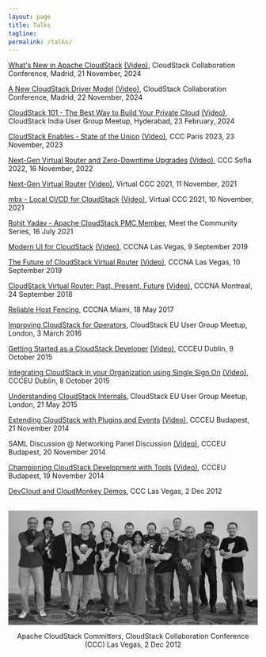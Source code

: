 ```yaml
---
layout: page
title: Talks
tagline:
permalink: /talks/
---
```



[What's New in Apache CloudStack](/files/talks/ccc24-whats-new-in-cloudstack.pdf) [(Video)](), CloudStack Collaboration Conference, Madrid, 21 November, 2024

[A New CloudStack Driver Model](/files/talks/ccc24-cloudstack-extensions.pdf) [(Video)](), CloudStack Collaboration Conference, Madrid, 22 November, 2024

[CloudStack 101 - The Best Way to Build Your Private Cloud](/files/talks/csiug24-cloudstack-101.pdf) [(Video)](https://www.youtube.com/watch?v=pASzZR57V_8), CloudStack India User Group Meetup, Hyderabad, 23 February, 2024

[CloudStack Enables - State of the Union](/files/talks/ccc23-cloudstack-enables.pdf) [(Video)](https://www.youtube.com/watch?v=cCNCmJxxEPA&t=4s), CCC Paris 2023, 23 November, 2023

[Next-Gen Virtual Router and Zero-Downtime Upgrades](/files/talks/ccc22-nextgen-vr-zero-downtime-upgrade.pdf) [(Video)](https://www.youtube.com/watch?v=NFphf0CyBYs), CCC Sofia 2022, 16 November, 2022

[Next-Gen Virtual Router](/files/talks/ccc21-vr-agent.pdf) [(Video)](https://www.youtube.com/watch?v=1BTC-3uCYyE), Virtual CCC 2021, 11 November, 2021

[mbx - Local CI/CD for CloudStack](/files/talks/ccc21-mbx.pdf) [(Video)](https://www.youtube.com/watch?v=a8xuWHrzw88), Virtual CCC 2021, 10 November, 2021

[Rohit Yadav - Apache CloudStack PMC Member](https://www.youtube.com/watch?v=VNYls4_zFks), Meet the Community Series, 16 July 2021

[Modern UI for CloudStack](/files/talks/cccna19-primate.pdf) [(Video)](https://www.youtube.com/watch?v=F2KwZhechzs), CCCNA Las Vegas, 9 September 2019

[The Future of CloudStack Virtual Router](/files/talks/cccna19-cloudstack-vr.pdf) [(Video)](https://www.youtube.com/watch?v=C2PYSlFZI3Q), CCCNA Las Vegas, 10 September 2019

[CloudStack Virtual Router: Past, Present, Future](/files/talks/cccna18-cloudstack-vr.pdf) [(Video)](https://www.youtube.com/watch?v=ixs_bB5yLvE), CCCNA Montreal, 24 September 2018

[Reliable Host Fencing](/files/talks/cccna17-reliable-host-fencing.pdf), CCCNA Miami, 18 May 2017

[Improving CloudStack for Operators](/files/talks/london-meetup-cloudstack-operators.pdf), CloudStack EU User Group Meetup, London, 3 March 2016

[Getting Started as a CloudStack Developer](/files/talks/ccceu15-intro-for-developers.pdf) [(Video)](https://www.youtube.com/watch?v=0mEtPxWBr2c), CCCEU Dublin, 9 October 2015

[Integrating CloudStack in your Organization using Single Sign On](/files/talks/ccceu15-samlsso.pdf) [(Video)](https://www.youtube.com/watch?v=QLTIZQRNhWA), CCCEU Dublin, 8 October 2015

[Understanding CloudStack Internals](/files/talks/london-meetup-understanding-cloudstack-internals.pdf), CloudStack EU User Group Meetup, London, 21 May 2015

[Extending CloudStack with Plugins and Events](/files/talks/ccceu14-extending-cloudstack.pdf) [(Video)](https://www.youtube.com/watch?v=gFjIJU2csno), CCCEU Budapest, 21 November 2014

SAML Discussion @ Networking Panel Discussion [(Video)](https://www.youtube.com/watch?v=i_ttBpiX4xM&t=15m55s), CCCEU Budapest, 20 November 2014

[Championing CloudStack Development with Tools](/files/talks/ccceu14-tools.pdf) [(Video)](https://www.youtube.com/watch?v=g6vUHGoVtpI), CCCEU Budapest, 19 November 2014

[DevCloud and CloudMonkey Demos](/files/talks/ccc12-devcloud+cloudmonkey.pdf), CCC Las Vegas, 2 Dec 2012

<br><img style="display: block; margin: auto;" src="/images/cloudstack/committers.jpg">

<p style="text-align:center">Apache CloudStack Committers, CloudStack Collaboration Conference (CCC) Las Vegas, 2 Dec 2012</p>
